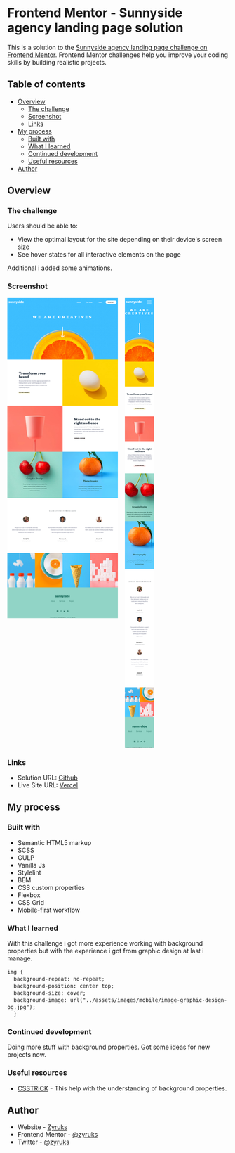 # Frontend Mentor - Sunnyside agency landing page solution

This is a solution to the [Sunnyside agency landing page challenge on Frontend Mentor](https://www.frontendmentor.io/challenges/sunnyside-agency-landing-page-7yVs3B6ef). Frontend Mentor challenges help you improve your coding skills by building realistic projects.

## Table of contents

- [Overview](#overview)
  - [The challenge](#the-challenge)
  - [Screenshot](#screenshot)
  - [Links](#links)
- [My process](#my-process)
  - [Built with](#built-with)
  - [What I learned](#what-i-learned)
  - [Continued development](#continued-development)
  - [Useful resources](#useful-resources)
- [Author](#author)

## Overview

### The challenge

Users should be able to:

- View the optimal layout for the site depending on their device's screen size
- See hover states for all interactive elements on the page

Additional i added some animations.

### Screenshot

<div style="display:flex; gap: 1rem; ">
<img src="./screenshots/desktop.png" alt="Desktop Screenshot" style="width: 50%; height: 100%;" >
<img src="./screenshots/mobile.png" alt="Mobile Screenshot">
</div>

### Links

- Solution URL: [Github](https://github.com/Zyruks/Sunnyside-Project-Frontend-Mentor)
- Live Site URL: [Vercel](https://sunnyside-project-frontend-mentor-ajocpda2p-zyruks.vercel.app/)

## My process

### Built with

- Semantic HTML5 markup
- SCSS
- GULP
- Vanilla Js
- Stylelint
- BEM
- CSS custom properties
- Flexbox
- CSS Grid
- Mobile-first workflow

### What I learned

With this challenge i got more experience working with background properties but with the experience i got from graphic design at last i manage.

```
img {
  background-repeat: no-repeat;
  background-position: center top;
  background-size: cover;
  background-image: url("../assets/images/mobile/image-graphic-design-og.jpg");
  }
```

### Continued development

Doing more stuff with background properties. Got some ideas for new projects now.

### Useful resources

- [CSSTRICK](https://css-tricks.com/almanac/properties/b/background/) - This help with the understanding of background properties.

## Author

- Website - [Zyruks](https://www.zyruks.com)
- Frontend Mentor - [@zyruks](https://www.frontendmentor.io/profile/zyruks)
- Twitter - [@zyruks](https://www.twitter.com/zyruks)
